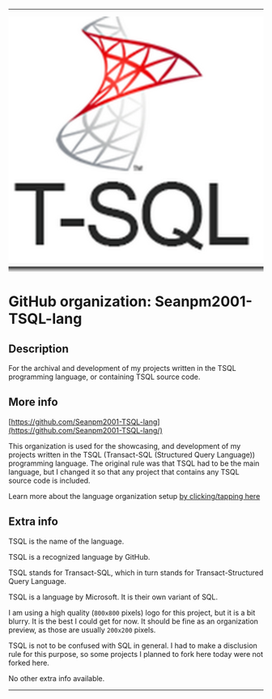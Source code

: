 
***

<!--
<details open><summary><p>Click/tap here to expand/collapse the full resolution (vector) logo for this project</p></summary>

![ failed to load. The file may be missing or corrupt. Check the file path for errors first.](/AdditionalInfo/2/Seanpm2001-TSQL-lang-lang/ML_logo.svg)

</details>

<details><summary><p>Click/tap here to expand/collapse the non-vector (raster) logo for this project</p></summary>
!-->

![TSQL_LOGO1.png failed to load. The file may be missing or corrupt. Check the file path for errors first.](/AdditionalInfo/2/Seanpm2001-TSQL-lang/TSQL_LOGO1.png)

<!--
</details>
!-->

# GitHub organization: Seanpm2001-TSQL-lang

## Description

For the archival and development of my projects written in the TSQL programming language, or containing TSQL source code.

## More info

[https://github.com/Seanpm2001-TSQL-lang](https://github.com/Seanpm2001-TSQL-lang/)

This organization is used for the showcasing, and development of my projects written in the TSQL (Transact-SQL (Structured Query Language)) programming language. The original rule was that TSQL had to be the main language, but I changed it so that any project that contains any TSQL source code is included.

Learn more about the language organization setup [by clicking/tapping here](/AdditionalInfo/LanguageOrgs/README.md)

## Extra info

TSQL is the name of the language.

TSQL is a recognized language by GitHub.

TSQL stands for Transact-SQL, which in turn stands for Transact-Structured Query Language.

TSQL is a language by Microsoft. It is their own variant of SQL.

I am using a high quality (`800x800` pixels) logo for this project, but it is a bit blurry. It is the best I could get for now. It should be fine as an organization preview, as those are usually `200x200` pixels.

TSQL is not to be confused with SQL in general. I had to make a disclusion rule for this purpose, so some projects I planned to fork here today were not forked here.

<!-- The logo currently in use is in GIF format, but is not animated.!-->

<!--I don't know what TSQL-lang stands for, in the sense of programming languages. !-->

No other extra info available.

***
